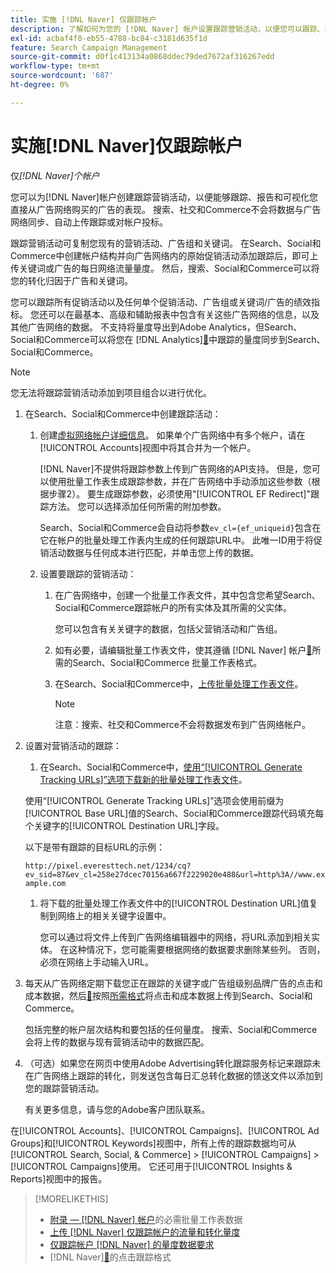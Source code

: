 ```yaml
---
title: 实施 [!DNL Naver] 仅跟踪帐户
description: 了解如何为您的 [!DNL Naver] 帐户设置跟踪营销活动，以便您可以跟踪、报告和可视化直接从广告网络购买的广告的表现。
exl-id: acbaf4f0-eb55-4788-bc84-c3181d635f1d
feature: Search Campaign Management
source-git-commit: d0f1c413134a0868ddec79ded7672af316267edd
workflow-type: tm+mt
source-wordcount: '687'
ht-degree: 0%

---
```


# 实施[!DNL Naver]仅跟踪帐户

仅&#x200B;*[!DNL Naver]个帐户*

您可以为[!DNL Naver]帐户创建跟踪营销活动，以便能够跟踪、报告和可视化您直接从广告网络购买的广告的表现。 搜索、社交和Commerce不会将数据与广告网络同步、自动上传跟踪或对帐户投标。

跟踪营销活动可复制您现有的营销活动、广告组和关键词。 在Search、Social和Commerce中创建帐户结构并向广告网络内的原始促销活动添加跟踪后，即可上传关键词或广告的每日网络流量量度。 然后，搜索、Social和Commerce可以将您的转化归因于广告和关键词。

您可以跟踪所有促销活动以及任何单个促销活动、广告组或关键词/广告的绩效指标。 您还可以在最基本、高级和辅助报表中包含有关这些广告网络的信息，以及其他广告网络的数据。 不支持将量度导出到Adobe Analytics，但Search、Social和Commerce可以将您在 [!DNL Analytics][&#128279;](/help/integrations/analytics/analytics-data-in-advertising.md)中跟踪的量度同步到Search、Social和Commerce。

>[!NOTE]
>
>您无法将跟踪营销活动添加到项目组合以进行优化。

1. 在Search、Social和Commerce中创建跟踪活动：

   1. 创建[虚拟网络帐户详细信息](/help/search-social-commerce/campaign-management/accounts/ad-network-account-manage.md)。 如果单个广告网络中有多个帐户，请在[!UICONTROL Accounts]视图中将其合并为一个帐户。

      [!DNL Naver]不提供将跟踪参数上传到广告网络的API支持。 但是，您可以使用批量工作表生成跟踪参数，并在广告网络中手动添加这些参数（根据步骤2）。 要生成跟踪参数，必须使用&quot;[!UICONTROL EF Redirect]&quot;跟踪方法。 您可以选择添加任何所需的附加参数。

      Search、Social和Commerce会自动将参数`ev_cl={ef_uniqueid}`包含在它在帐户的批量处理工作表内生成的任何跟踪URL中。 此唯一ID用于将促销活动数据与任何成本进行匹配，并单击您上传的数据。

   1. 设置要跟踪的营销活动：

      1. 在广告网络中，创建一个批量工作表文件，其中包含您希望Search、Social和Commerce跟踪帐户的所有实体及其所需的父实体。

         您可以包含有关关键字的数据，包括父营销活动和广告组。

      1. 如有必要，请编辑批量工作表文件，使其遵循 [!DNL Naver] 帐户[&#128279;](/help/search-social-commerce/campaign-management/bulksheets/bulksheet-data-formats/bulksheet-data-naver.md)所需的Search、Social和Commerce 批量工作表格式。

      1. 在Search、Social和Commerce中，[上传批量处理工作表文件](/help/search-social-commerce/campaign-management/bulksheets/bulksheet-upload.md)。

         >[!NOTE]
         >
         >注意：搜索、社交和Commerce不会将数据发布到广告网络帐户。

1. 设置对营销活动的跟踪：

   1. 在Search、Social和Commerce中，[使用“[!UICONTROL Generate Tracking URLs]”选项下载新的批量处理工作表文件](/help/search-social-commerce/campaign-management/bulksheets/bulksheet-download.md)。

   使用“[!UICONTROL Generate Tracking URLs]”选项会使用前缀为[!UICONTROL Base URL]值的Search、Social和Commerce跟踪代码填充每个关键字的[!UICONTROL Destination URL]字段。

   以下是带有跟踪的目标URL的示例：

   ```http://pixel.everesttech.net/1234/cq?ev_sid=87&ev_cl=258e27dcec70156a667f2229020e488&url=http%3A//www.example.com```

   1. 将下载的批量处理工作表文件中的[!UICONTROL Destination URL]值复制到网络上的相关关键字设置中。

      您可以通过将文件上传到广告网络编辑器中的网络，将URL添加到相关实体。 在这种情况下，您可能需要根据网络的数据要求删除某些列。 否则，必须在网络上手动输入URL。

1. 每天从广告网络定期下载您正在跟踪的关键字或广告组级别品牌广告的点击和成本数据，然后[&#128279;](/help/search-social-commerce/tools/metrics-upload-tracking-campaigns/naver-tracking-campaigns-upload-metrics.md)按照[所需格式](/help/search-social-commerce/tools/metrics-upload-tracking-campaigns/naver-tracking-campaigns-data-requirements.md)将点击和成本数据上传到Search、Social和Commerce。

   包括完整的帐户层次结构和要包括的任何量度。 搜索、Social和Commerce会将上传的数据与现有营销活动中的数据匹配。

1. （可选）如果您在网页中使用Adobe Advertising转化跟踪服务标记来跟踪未在广告网络上跟踪的转化，则发送包含每日汇总转化数据的馈送文件以添加到您的跟踪营销活动。

   有关更多信息，请与您的Adobe客户团队联系。

在[!UICONTROL Accounts]、[!UICONTROL Campaigns]、[!UICONTROL Ad Groups]和[!UICONTROL Keywords]视图中，所有上传的跟踪数据均可从[!UICONTROL Search, Social, & Commerce] > [!UICONTROL Campaigns] > [!UICONTROL Campaigns]使用。 它还可用于[!UICONTROL Insights & Reports]视图中的报告。

>[!MORELIKETHIS]
>
>* [附录 —  [!DNL Naver] 帐户](/help/search-social-commerce/campaign-management/bulksheets/bulksheet-data-formats/bulksheet-data-naver.md)的必需批量工作表数据
>* [上传 [!DNL Naver] 仅跟踪帐户的流量和转化量度](/help/search-social-commerce/tools/metrics-upload-tracking-campaigns/naver-tracking-campaigns-upload-metrics.md)
>* [仅跟踪帐户 [!DNL Naver] 的量度数据要求](/help/search-social-commerce/tools/metrics-upload-tracking-campaigns/naver-tracking-campaigns-data-requirements.md)
>*  [!DNL Naver][&#128279;](/help/search-social-commerce/tracking/formats-click-tracking-naver.md)的点击跟踪格式
